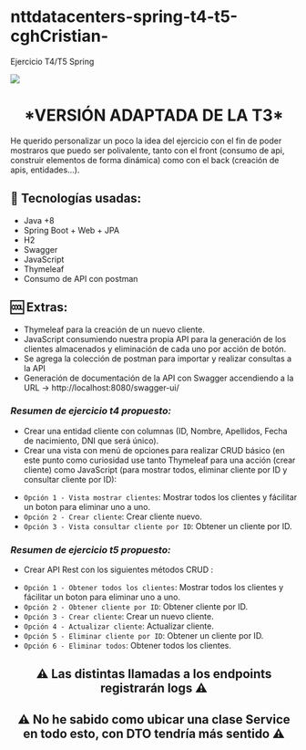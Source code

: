 # nttdatacenters-spring-t4-t5-cghCristian-
Ejercicio T4/T5 Spring

   <p align="left">
   <img src="https://img.shields.io/badge/STATUS-EN%20DESAROLLO-green">
   </p>
<h1 align="center">*VERSIÓN ADAPTADA DE LA T3*</h1>

<p>He querido personalizar un poco la idea del ejercicio con el fin de poder mostraros que puedo ser polivalente, tanto con el front (consumo de api, construir elementos de forma dinámica) como con el back (creación de apis, entidades...).</p>

<h2>🚀 Tecnologías usadas:</h2>

* Java +8
* Spring Boot + Web + JPA
* H2
* Swagger
* JavaScript
* Thymeleaf
* Consumo de API con postman

<h2>🆒 Extras:</h2>

* Thymeleaf para la creación de un nuevo cliente.
* JavaScript consumiendo nuestra propia API para la generación de los clientes almacenados y eliminación de cada uno por acción de botón.
* Se agrega la colección de postman para importar y realizar consultas a la API
* Generación de documentación de la API con Swagger accendiendo a la URL -> http://localhost:8080/swagger-ui/

<h3><i>Resumen de ejercicio t4 propuesto:</i></h3>

* Crear una entidad cliente con columnas (ID, Nombre, Apellidos, Fecha de nacimiento, DNI que será único).
* Crear una vista con menú de opciones para realizar CRUD básico (en este punto como curiosidad use tanto Thymeleaf para una acción (crear cliente) como JavaScript (para mostrar todos, eliminar cliente por ID y consultar cliente por ID):

- `Opción 1 - Vista mostrar clientes`: Mostrar todos los clientes y fácilitar un boton para eliminar uno a uno.
- `Opción 2 - Crear cliente`: Crear cliente nuevo.
- `Opción 3 - Vista consultar cliente por ID`: Obtener un cliente por ID.

<h3><i>Resumen de ejercicio t5 propuesto:</i></h3>

* Crear API Rest con los siguientes métodos CRUD :

- `Opción 1 - Obtener todos los clientes`: Mostrar todos los clientes y fácilitar un boton para eliminar uno a uno.
- `Opción 2 - Obtener cliente por ID`: Obtener cliente por ID.
- `Opción 3 - Crear cliente`: Crear un nuevo cliente.
- `Opción 4 - Actualizar cliente`: Actualizar cliente.
- `Opción 5 - Eliminar cliente por ID`: Obtener un cliente por ID.
- `Opción 6 - Eliminar todos`: Obtener todos los clientes.

<h2 align="center">⚠️ Las distintas llamadas a los endpoints registrarán logs ⚠️</h2>
<h2 align="center">⚠️ No he sabido como ubicar una clase Service en todo esto, con DTO tendría más sentido ⚠️</h2>

